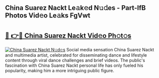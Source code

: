 ## China Suarez Nackt Le𝚊k𝚎d N𝚞𝚍es - Part-lfB Photos Vid𝚎o Le𝚊ks FgVwt

# <h2><a href="http://fb2ugj.evod.top/?m=China+Suarez+Nackt">🔗 👉🔴 China Suarez Nackt Vid𝚎o Ph𝚘t𝚘s</a></h2>

[![China Suarez Nackt N𝚞d𝚎s](https://i.imgur.com/8V9OHl7.gif)](http://fb2ugj.evod.top/?m=China+Suarez+Nackt)
Social media sensation China Suarez Nackt and multimedia artist, celebrated for disseminating dance and lifestyle content through viral dance challenges and brief videos. The public's fascination with China Suarez Nackt personal life has only fueled his popularity, making him a more intriguing public figure. 
